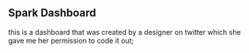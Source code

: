 ## Spark Dashboard

this is a dashboard that was created by a designer on twitter which she gave me
her permission to code it out;
